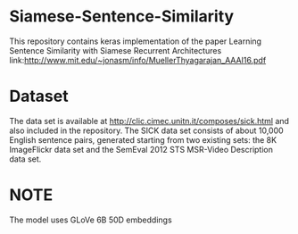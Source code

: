 # Siamese-Sentence-Similarity
This repository contains keras implementation of the paper Learning Sentence Similarity with Siamese Recurrent Architectures link:http://www.mit.edu/~jonasm/info/MuellerThyagarajan_AAAI16.pdf

# Dataset
The data set is available at http://clic.cimec.unitn.it/composes/sick.html and also included in the repository.
The SICK data set consists of about 10,000 English sentence pairs, generated starting from two existing sets: the 8K ImageFlickr data set and the SemEval 2012 STS MSR-Video Description data set.

# NOTE
The model uses GLoVe 6B 50D embeddings
